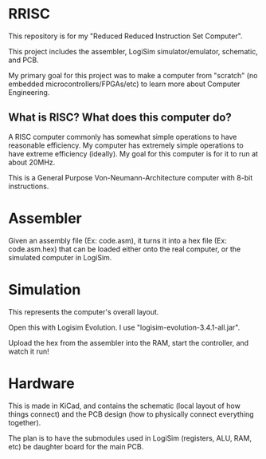 # RRISC
This repository is for my "Reduced Reduced Instruction Set Computer".

This project includes the assembler, LogiSim simulator/emulator, schematic, and PCB.

My primary goal for this project was to make a computer from "scratch" (no embedded microcontrollers/FPGAs/etc) to learn more about Computer Engineering.

## What is RISC? What does this computer do? 

A RISC computer commonly has somewhat simple operations to have reasonable efficiency. My computer has extremely simple operations to have extreme efficiency (ideally). My goal for this computer is for it to run at about 20MHz.

This is a General Purpose Von-Neumann-Architecture computer with 8-bit instructions.

# Assembler

Given an assembly file (Ex: code.asm), it turns it into a hex file (Ex: code.asm.hex) that can be loaded either onto the real computer, or the simulated computer in LogiSim.

# Simulation

This represents the computer's overall layout.

Open this with Logisim Evolution. I use "logisim-evolution-3.4.1-all.jar".

Upload the hex from the assembler into the RAM, start the controller, and watch it run!

# Hardware

This is made in KiCad, and contains the schematic (local layout of how things connect) and the PCB design (how to physically connect everything together).

The plan is to have the submodules used in LogiSim (registers, ALU, RAM, etc) be daughter board for the main PCB.
